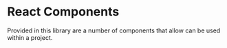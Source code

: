 # React Components

Provided in this library are a number of components that allow can be used within a project.
